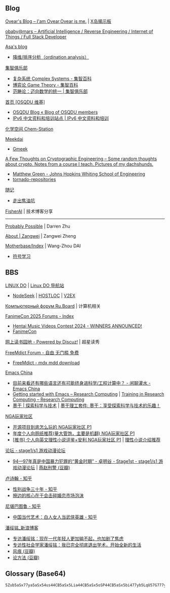 
## Blog

[Ovear's Blog – I'am Ovear,Ovear is me.](https://ovear.info/) | [X岛揭示板](https://www.nmbxd1.com/Forum)

[obaby@mars – Artificial Intelligence / Reverse Engineering / Internet of Things / Full Stack Developer](https://oba.by/)

[Asa's blog](https://asa-blog.netlify.app/)

- [降维/排序分析（ordination analysis）](https://asa-blog.netlify.app/p/ordination-analysis/)

[集智俱乐部](https://swarma.org/)

- [复杂系统 Complex Systems - 集智百科](https://wiki.swarma.org/index.php/%E5%A4%8D%E6%9D%82%E7%B3%BB%E7%BB%9F_Complex_Systems)
- [博弈论 Game Theory - 集智百科](https://wiki.swarma.org/index.php/%E5%8D%9A%E5%BC%88%E8%AE%BA)
- [范畴论：迈向数学的统一 | 集智俱乐部](https://swarma.org/?p=33134)

[首页 [OSQDU 维基]](https://wiki.osqdu.org/)

- [OSQDU Blog « Blog of OSQDU members](https://blog.osqdu.org/)
- [IPv6 中文资料和培训站点 | IPv6 中文资料和培训](https://www.ipv6-cn.com/)

[化学空间 Chem-Station](https://cn.chem-station.com/)

[Meekdai](https://blog.meekdai.com/)

- [Gmeek](https://meekdai.com/Gmeek.html)

[A Few Thoughts on Cryptographic Engineering – Some random thoughts about crypto. Notes from a course I teach. Pictures of my dachshunds.](https://blog.cryptographyengineering.com/)

- [Matthew Green - Johns Hopkins Whiting School of Engineering](https://engineering.jhu.edu/faculty/matthew-green/)
- [tornado-repositories](https://github.com/tornado-repositories)

[随记](https://dieken.gitlab.io/)

- [走出焦油坑](https://dieken.gitlab.io/posts/out-of-tar-pit/)

[FisherAI](https://fisherdaddy.com/) | 技术博客分享

------

[Probably Possible](https://dzhu.page/) | Darren Zhu

[About | Zangwei](https://zhengzangw.github.io/) | Zangwei Zheng

[Motherbase/Index](https://daiwz.net/index.html) | Wang-Zhou DAI

- [符号学习](https://www.lamda.nju.edu.cn/sym2022/)

## BBS

[LINUX DO](https://linux.do/) | [Linux DO 导航站](https://nav.linux.do/)

- [NodeSeek](https://www.nodeseek.com/) | [HOSTLOC](https://hostloc.com/forum.php) | [V2EX](https://www.v2ex.com/)

[Компьютерный форум Ru.Board](https://forum.ru-board.com/) | 计算机相关

[FanimeCon 2025 Forums - Index](https://forums.fanime.com/index.php)

- [Hentai Music Videos Contest 2024 - WINNERS ANNOUNCED!](https://forums.fanime.com/index.php/topic,22147.0.html)
- [FanimeCon](https://www.fanime.com/)

[网上读书园地 - Powered by Discuz!](https://www.readfree.net/bbs/) | 超星读秀

[FreeMdict Forum - 自由 无门槛 免费](https://forum.freemdict.com/)

- [FreeMdict - mdx mdd download](https://freemdict.com/)

[Emacs China](https://emacs-china.org/)

- [目前来看还有哪些语言还有可能挤身进科学/工程计算中？ - 闲聊灌水 - Emacs China](https://emacs-china.org/t/topic/28247)
- [Getting started with Emacs – Research Computing](https://mint.westdri.ca/emacs/top_intro) | [Training in Research Computing – Research Computing](https://mint.westdri.ca/)
- [墨干 | 探索科学与技术](https://mogan.app/zh/) | [墨干理工套件: 墨干：享受探索科学与技术的乐趣！](https://gitee.com/XmacsLabs/mogan)

[NGA玩家社区](https://ngabbs.com/)

- [开源项目到底怎么玩的 NGA玩家社区 P1](https://ngabbs.com/read.php?tid=41963007&_fp=4)
- [年度个人向厕纸推荐(量大管饱，主要是机翻) NGA玩家社区 P1](https://ngabbs.com/read.php?tid=42959517)
- [[推书] 个人向英文理性小说评鉴+安利 NGA玩家社区 P1](https://ngabbs.com/read.php?tid=43009653) | [理性小说介绍推荐](https://mp.weixin.qq.com/s/iEx1VI6uo3h2dEsWi2ZAQg)

[论坛 - stage1/s1 游戏动漫论坛](https://bbs.saraba1st.com/2b/forum.php)

- [94—97年真是中国暴力犯罪的“黄金时期” - 卓明谷 - Stage1st - stage1/s1 游戏动漫论坛](https://bbs.saraba1st.com/2b/thread-2219147-1-1.html) | [燕赵刑警 (豆瓣)](https://movie.douban.com/subject/5360005/)

[卢诗翰 - 知乎](https://www.zhihu.com/people/lu-shi-han-89)

- [性别战争三十年 - 知乎](https://zhuanlan.zhihu.com/p/410055033)
- [擦边的核心在于会击碎婚恋市场泡沫](https://mp.weixin.qq.com/s/-ZdJDOJknRSuxdczOYEdKA)

[尼堪巴图鲁 - 知乎](https://www.zhihu.com/people/ni-kan-ba-tu-lu)

- [中国当代艺术：白人女人当武侠英雄 - 知乎](https://zhuanlan.zhihu.com/p/84069887)

[潘绥铭_新浪博客](https://blog.sina.com.cn/u/1305771610)

- [专访潘绥铭：现在一代年轻人更加输不起，也加剧了焦虑](https://mp.weixin.qq.com/s?__biz=MzUxMjYyNTg2MA==&mid=2247600471&idx=1&sn=e966de7f48c711c9b6120631469287a4)
- [专访性社会学家潘绥铭：我已完全彻底退出学术，开始全新的生活](https://mp.weixin.qq.com/s?src=11&timestamp=1736828811&ver=5749&signature=BCsQlHjE3Rj-a1cEPxrZ7dIJOE*Np6*eXIFWohx9U4Z4uPu4ktVoMx0dTlzYRaqJ3RZO23UOLOHaTJWNRRuXkzoQKr5Vvhv3aXhky5O8*L83vOb9EosIG66l1CvSPki8&new=1)
- [风痕 (豆瓣)](https://book.douban.com/subject/36184693/)
- [论方法 (豆瓣)](https://book.douban.com/subject/36094996/)

## Glossary (Base64)

```
5Zub5aSx77ya5aSx54us44CB5aSx5Lia44CB5aSx5oSP44CB5aSx5bi477yb5LqU57G777ya5L2O5L+d5oi344CB5L2O5pS25YWl5a625bqt44CB54m55Zuw5Lq65ZGY44CB5q6L55a+5Lq65ZGY44CB56S+5Yy655+r5q2j5Lq65ZGY77yb5LqU5aSx77ya5aSx6LSl44CB5aSx5oSP44CB5aSx6KGh44CB5aSx5ZKM44CB5aSx5bi4
```

```

```
